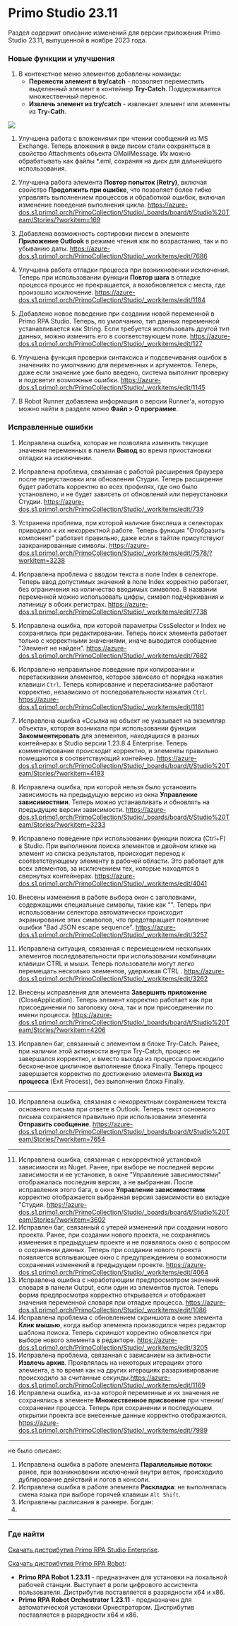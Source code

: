 # Primo Studio 23.11
Раздел содержит описание изменений для версии приложения Primo Studio 23.11, выпущенной в ноябре 2023 года.

### Новые функции и улучшения

1. В контекстное меню элементов добавлены команды:
   * **Перенести элемент в try/catch** - позволяет переместить выделенный элемент в контейнер **Try-Catch**. Поддерживается множественный перенос.
   * **Извлечь элемент из try/catch** - извлекает элемент или элементы из **Try-Cath**.

  ![](<../../.gitbook/assets1/move-element-to-try-catch.png>)

1. Улучшена работа с вложениями при чтении сообщений из MS Exchange. Теперь вложения в виде писем стали сохраняться в свойство Attachments объекта OMailMessage. Их можно обрабатывать как файлы \*.eml, сохраняя на диск для дальнейшего использования.

1. Улучшена работа элемента **Повтор попыток (Retry)**, включая свойство **Продолжить при ошибке**, что позволяет более гибко управлять выполнением процессов и обработкой ошибок, включая изменение поведения выполнения цикла. https://azure-dos.s1.primo1.orch/PrimoCollection/Studio/_boards/board/t/Studio%20Team/Stories/?workitem=169




5. Добавлена возможность сортировки писем в элементе **Приложение Outlook** в режиме чтения как по возрастанию, так и по убыванию даты. https://azure-dos.s1.primo1.orch/PrimoCollection/Studio/_workitems/edit/7686
6. Улучшена работа отладки процесса при возникновении исключения. Теперь при использовании функции **Повтор шага** в отладке процесса процесс не прекращается, а возобновляется с места, где произошло исключение. https://azure-dos.s1.primo1.orch/PrimoCollection/Studio/_workitems/edit/1184
7. Добавлено новое поведение при создании новой переменной в Primo RPA Studio. Теперь, по умолчанию, тип данных переменной устанавливается как String. Если требуется использовать другой тип данных, можно изменить его в соответствующем поле. https://azure-dos.s1.primo1.orch/PrimoCollection/Studio/_workitems/edit/127
8. Улучшена функция проверки синтаксиса и подсвечивания ошибок в значениях по умолчанию для переменных и аргументов. Теперь, даже если значение уже было введено, система выполнит проверку и подсветит возможные ошибки. https://azure-dos.s1.primo1.orch/PrimoCollection/Studio/_workitems/edit/1145
1. В Robot Runner добавлена информация о версии Runner'a, которую можно найти в разделе меню **Файл > О программе**. 


### Исправленные ошибки 

1. Исправлена ошибка, которая не позволяла изменить текущие значения переменных в панели **Вывод** во время приостановки отладки на исключении. 
16. Исправлена проблема, связанная с работой расширения браузера после переустановки или обновления Студии. Теперь расширение будет работать корректно во всех профилях, где оно было установлено, и не будет зависеть от обновлений или переустановки Студии. https://azure-dos.s1.primo1.orch/PrimoCollection/Studio/_workitems/edit/739
17. Устранена проблема, при которой наличие бэкслеша в селекторах приводило к их некорректной работе. Теперь функция "Отобразить компонент" работает правильно, даже если в тайтле присутствуют заэкранированные символы. https://azure-dos.s1.primo1.orch/PrimoCollection/Studio/_workitems/edit/7578/?workitem=3238
18. Исправлена проблема с вводом текста в поле Index в селекторе. Теперь ввод допустимых значений в поле Index корректно работает, без ограничения на количество вводимых символов. В названии переменной можно использовать цифры, символ подчёркивания и латиницу в обоих регистрах. https://azure-dos.s1.primo1.orch/PrimoCollection/Studio/_workitems/edit/7738
19. Исправлена ошибка, при которой параметры CssSelector и Index не сохранялись при редактировании. Теперь поиск элемента работает только с корректными значениями, иначе выводится сообщение "Элемент не найден". https://azure-dos.s1.primo1.orch/PrimoCollection/Studio/_workitems/edit/7682


2. Исправлено неправильное поведение при копировании и перетаскивании элементов, которое зависело от порядка нажатия клавиши `Ctrl`. Теперь копирование и перетаскивание работают корректно, независимо от последовательности нажатия `Ctrl`. 
https://azure-dos.s1.primo1.orch/PrimoCollection/Studio/_workitems/edit/1181 
3. Исправлена ошибка «Ссылка на объект не указывает на экземпляр объекта», которая возникала при использовании функции **Закомментировать** для элементов, находящихся в разных контейнерах в Studio версии 1.23.8.4 Enterprise. Теперь комментирование происходит корректно, и элементы правильно помещаются в соответствующий контейнер. https://azure-dos.s1.primo1.orch/PrimoCollection/Studio/_boards/board/t/Studio%20Team/Stories/?workitem=4193
4. Исправлена ошибка, при которой нельзя было установить зависимость на предыдущую версию из окна **Управление зависимостями**. Теперь можно устанавливать и обновлять на предыдущие версии зависимости. https://azure-dos.s1.primo1.orch/PrimoCollection/Studio/_boards/board/t/Studio%20Team/Stories/?workitem=3233
5. Исправлено поведение при использовании функции поиска (Ctrl+F) в Studio. При выполнении поиска элементов и двойном клике на элемент из списка результатов, происходит переход к соответствующему элементу в рабочей области. Это работает для всех элементов, за исключением тех, которые находятся в свернутых контейнерах. https://azure-dos.s1.primo1.orch/PrimoCollection/Studio/_workitems/edit/4041
6. Внесены изменения в работе выбора окон с заголовками, содержащими специальные символы, такие как "". Теперь при использовании селектора автоматически происходит экранирование этих символов, что предотвращает появление ошибки "Bad JSON escape sequence". https://azure-dos.s1.primo1.orch/PrimoCollection/Studio/_workitems/edit/3257
7. Исправлена ситуация, связанная с перемещением нескольких элементов последовательности при использовании комбинации клавиши CTRL и мыши. Теперь пользователи могут легко перемещать несколько элементов, удерживая CTRL . https://azure-dos.s1.primo1.orch/PrimoCollection/Studio/_workitems/edit/3262
8. Внесены исправления для элемента **Завершить приложение** (CloseApplication). Теперь элемент корректно работает как при присоединении по заголовку окна, так и при присоединении по имени процесса. https://azure-dos.s1.primo1.orch/PrimoCollection/Studio/_boards/board/t/Studio%20Team/Stories/?workitem=4206
9. Исправлен баг, связанный с элементом в блоке Try-Catch. Ранее, при наличии этой активности внутри Try-Catch, процесс не завершался корректно, и вместо выхода из процесса происходило бесконечное цикличное выполнение блока Finally. Теперь процесс завершается корректно по достижению элемента **Выход из процесса** (Exit Process), без выполнения блока Finally.

___
10. Исправлена ошибка, связаная с некорректным сохранением текста основного письма при ответе в Outlook. Теперь текст основного письма сохраняется правильно при использовании элемента **Отправить сообщение**. https://azure-dos.s1.primo1.orch/PrimoCollection/Studio/_boards/board/t/Studio%20Team/Stories/?workitem=7654
____


11. Исправлена ошибка, связанная с некорректной установкой зависимости из Nuget. Ранее, при выборе не последней версии зависимости и ее установке, в окне "Управление зависимостями" отображалась последняя версия, а не выбранная. После исправления этого бага, в окне **Управление зависимостями** корректно отображается выбранная версия зависимости во вкладке "Студия. https://azure-dos.s1.primo1.orch/PrimoCollection/Studio/_boards/board/t/Studio%20Team/Stories/?workitem=3602
12. Исправлен баг, связанный с утерей изменений при создании нового проекта. Ранее, при создании нового проекта, не сохранялись изменения в предыдущем проекте и не появлялось окно с вопросом о сохранении данных. Теперь при создании нового проекта появляется всплывающее окно с предупреждением о возможности сохранения изменений в предыдущем проекте. https://azure-dos.s1.primo1.orch/PrimoCollection/Studio/_workitems/edit/4064
13. Исправлена ошибка с неработающим предпросмотром значений словаря в панели Output, если один из элементов пустой. Теперь форма предпросмотра корректно открывается и отображает значения переменной словаря при отладке процесса. https://azure-dos.s1.primo1.orch/PrimoCollection/Studio/_workitems/edit/1086
14. Исправлена проблема с обновлением скриншота в окне элемента **Клик мышью**, когда выбор элемента производился через редактор шаблона поиска. Теперь скриншот корректно обновляется при выборе нового элемента в редакторе.
https://azure-dos.s1.primo1.orch/PrimoCollection/Studio/_workitems/edit/3205
15. Исправлена проблема, связанная с зависанием на активности **Извлечь архив**. Проявлялась на некоторых итерациях этого элемента, в то время как на других итерациях разархивирование происходило за считанные секунды.https://azure-dos.s1.primo1.orch/PrimoCollection/Studio/_workitems/edit/1169
20. Исправлена ошибка, из-за которой переменные и их значения не сохранялись в элементе **Множественное присвоение** при чтении/сохранении процесса. Теперь при сохранении и последующем открытии проекта все внесенные данные корректно отображаются. https://azure-dos.s1.primo1.orch/PrimoCollection/Studio/_workitems/edit/7989

_____________________

не было описано:
1. Исправлена ошибка в работе элемента **Параллельные потоки**: ранее, при возникновении исключений внутри веток, происходило дублирование действий и логов в консоли. 
1. Исправлена ошибка в работе элемента **Раскладка**: не выполнялась смена языка при выборе горячей клавиши `Alt Shift`.
1. Исправлены расписания в раннере. 
Богдан:
1. 

_____________________


### Где найти
[Скачать дистрибутив Primo RPA Studio Enterprise](https://disk.primo-rpa.ru/index.php/s/primo?path=%2FRelease%2FStudio).

[Скачать дистрибутив Primo RPA Robot](https://disk.primo-rpa.ru/index.php/s/primo?path=%2FRelease%2FRobot):
* **Primo RPA Robot 1.23.11** - предназначен для установки на локальной рабочей станции. Выступает в роли цифрового ассистента пользователя. Дистрибутив поставляется в разрядности x64 и x86.
* **Primo RPA Robot Orchestrator 1.23.11** - предназначен для автоматической установки Оркестратором. Дистрибутив поставляется в разрядности x64 и x86.
